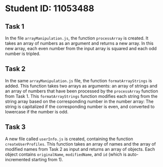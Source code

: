 # Student ID: 11053488

## Task 1

In the file `arrayManipulation.js`, the function `processArray` is created. It takes an array of numbers as an argument and returns a new array. In this new array, each even number from the input array is squared and each odd number is tripled.

## Task 2

In the same `arrayManipulation.js` file, the function `formatArrayStrings` is added. This function takes two arrays as arguments: an array of strings and an array of numbers that have been processed by the `processArray` function from Task 1. This `formatArrayStrings` function modifies each string from the string array based on the corresponding number in the number array: The string is capitalized if the corresponding number is even, and converted to lowercase if the number is odd.

## Task 3

A new file called `userInfo.js` is created, containing the function `createUserProfiles`. This function takes an array of names and the array of modified names from Task 2 as input and returns an array of objects. Each object contains `originalName`, `modifiedName`, and `id` (which is auto-incremented starting from 1).

